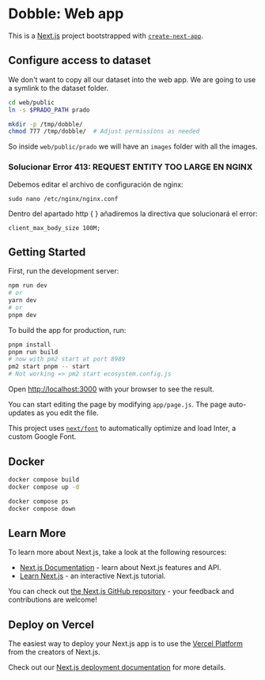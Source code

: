 # Dobble: Web app

This is a [Next.js](https://nextjs.org/) project bootstrapped with [`create-next-app`](https://github.com/vercel/next.js/tree/canary/packages/create-next-app).

## Configure access to dataset

We don't want to copy all our dataset into the web app. We are going to use a symlink to the dataset folder.

```bash
cd web/public
ln -s $PRADO_PATH prado

mkdir -p /tmp/dobble/
chmod 777 /tmp/dobble/  # Adjust permissions as needed
```

So inside `web/public/prado` we will have an `images` folder with all the images.

### Solucionar Error 413: REQUEST ENTITY TOO LARGE EN NGINX

Debemos editar el archivo de configuración de nginx:

```
sudo nano /etc/nginx/nginx.conf
```

Dentro del apartado http { } añadiremos la directiva que solucionará el error:

```
client_max_body_size 100M;
```

## Getting Started

First, run the development server:

```bash
npm run dev
# or
yarn dev
# or
pnpm dev
```

To build the app for production, run:

```bash
pnpm install
pnpm run build
# now with pm2 start at port 8989
pm2 start pnpm -- start
# Not working => pm2 start ecosystem.config.js
```

Open [http://localhost:3000](http://localhost:3000) with your browser to see the result.

You can start editing the page by modifying `app/page.js`. The page auto-updates as you edit the file.

This project uses [`next/font`](https://nextjs.org/docs/basic-features/font-optimization) to automatically optimize and load Inter, a custom Google Font.

## Docker

```bash
docker compose build
docker compose up -d

docker compose ps
docker compose down
```

## Learn More

To learn more about Next.js, take a look at the following resources:

- [Next.js Documentation](https://nextjs.org/docs) - learn about Next.js features and API.
- [Learn Next.js](https://nextjs.org/learn) - an interactive Next.js tutorial.

You can check out [the Next.js GitHub repository](https://github.com/vercel/next.js/) - your feedback and contributions are welcome!

## Deploy on Vercel

The easiest way to deploy your Next.js app is to use the [Vercel Platform](https://vercel.com/new?utm_medium=default-template&filter=next.js&utm_source=create-next-app&utm_campaign=create-next-app-readme) from the creators of Next.js.

Check out our [Next.js deployment documentation](https://nextjs.org/docs/deployment) for more details.
